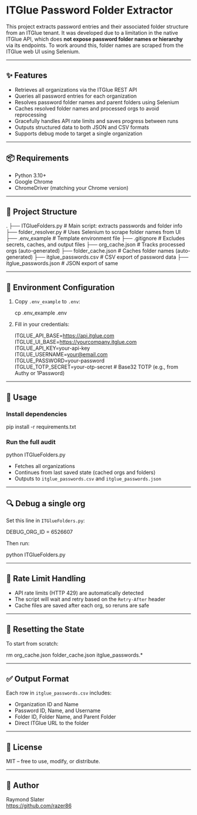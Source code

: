 # ITGlue Password Folder Extractor

This project extracts password entries and their associated folder structure from an ITGlue tenant. It was developed due to a limitation in the native ITGlue API, which does **not expose password folder names or hierarchy** via its endpoints. To work around this, folder names are scraped from the ITGlue web UI using Selenium.

---

## ✨ Features

- Retrieves all organizations via the ITGlue REST API
- Queries all password entries for each organization
- Resolves password folder names and parent folders using Selenium
- Caches resolved folder names and processed orgs to avoid reprocessing
- Gracefully handles API rate limits and saves progress between runs
- Outputs structured data to both JSON and CSV formats
- Supports debug mode to target a single organization

---

## 📦 Requirements

- Python 3.10+
- Google Chrome
- ChromeDriver (matching your Chrome version)

---

## 📁 Project Structure

.
├── ITGlueFolders.py         # Main script: extracts passwords and folder info
├── folder_resolver.py       # Uses Selenium to scrape folder names from UI
├── .env_example             # Template environment file
├── .gitignore               # Excludes secrets, caches, and output files
├── org_cache.json           # Tracks processed orgs (auto-generated)
├── folder_cache.json        # Caches folder names (auto-generated)
├── itglue_passwords.csv     # CSV export of password data
├── itglue_passwords.json    # JSON export of same

---

## 🔐 Environment Configuration

1. Copy `.env_example` to `.env`:

   cp .env_example .env

2. Fill in your credentials:

   ITGLUE_API_BASE=https://api.itglue.com  
   ITGLUE_UI_BASE=https://yourcompany.itglue.com  
   ITGLUE_API_KEY=your-api-key  
   ITGLUE_USERNAME=your@email.com  
   ITGLUE_PASSWORD=your-password  
   ITGLUE_TOTP_SECRET=your-otp-secret  # Base32 TOTP (e.g., from Authy or 1Password)

---

## 🚀 Usage

### Install dependencies

   pip install -r requirements.txt

### Run the full audit

   python ITGlueFolders.py

- Fetches all organizations
- Continues from last saved state (cached orgs and folders)
- Outputs to `itglue_passwords.csv` and `itglue_passwords.json`

---

## 🔍 Debug a single org

Set this line in `ITGlueFolders.py`:

   DEBUG_ORG_ID = 6526607

Then run:

   python ITGlueFolders.py

---

## 🛑 Rate Limit Handling

- API rate limits (HTTP 429) are automatically detected
- The script will wait and retry based on the `Retry-After` header
- Cache files are saved after each org, so reruns are safe

---

## 🧼 Resetting the State

To start from scratch:

   rm org_cache.json folder_cache.json itglue_passwords.*

---

## ✅ Output Format

Each row in `itglue_passwords.csv` includes:

- Organization ID and Name
- Password ID, Name, and Username
- Folder ID, Folder Name, and Parent Folder
- Direct ITGlue URL to the folder

---

## 📄 License

MIT – free to use, modify, or distribute.

---

## 👤 Author

Raymond Slater  
https://github.com/razer86
